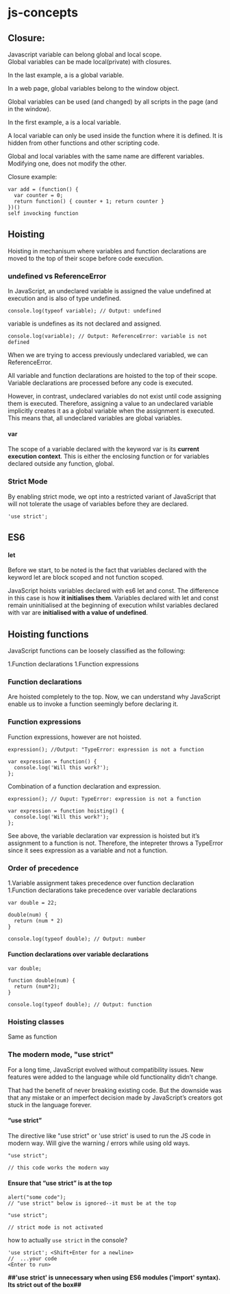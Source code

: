 # js-concepts

## Closure:

Javascript variable can belong global and local scope.  
Global variables can be made local(private) with closures.

In the last example, a is a global variable.

In a web page, global variables belong to the window object.

Global variables can be used (and changed) by all scripts in the page (and in the window).

In the first example, a is a local variable.

A local variable can only be used inside the function where it is defined. It is hidden from other functions and other scripting code.

Global and local variables with the same name are different variables. Modifying one, does not modify the other.

Closure example:

```
var add = (function() {
  var counter = 0;
  return function() { counter + 1; return counter }
})()
self invocking function
```

## Hoisting

Hoisting in mechanisum where variables and function declarations are moved to the top of their scope before code execution.

### undefined vs ReferenceError

In JavaScript, an undeclared variable is assigned the value undefined at execution and is also of type undefined.  

```
console.log(typeof variable); // Output: undefined
```

variable is undefines as its not declared and assigned.

```
console.log(variable); // Output: ReferenceError: variable is not defined
```
When we are trying to access previously undeclared variabled, we can ReferenceError.

All variable and function declarations are hoisted to the top of their scope. Variable declarations are processed before any code is executed.

However, in contrast, undeclared variables do not exist until code assigning them is executed.
Therefore, assigning a value to an undeclared variable implicitly creates it as a global variable when the assignment is executed. This means that, all undeclared variables are global variables.

#### var
The scope of a variable declared with the keyword var is its __current execution context__. This is either the enclosing function or for variables declared outside any function, global.  

### Strict Mode
By enabling strict mode, we opt into a restricted variant of JavaScript that will not tolerate the usage of variables before they are declared.

```
'use strict';
```

## ES6

#### let

Before we start, to be noted is the fact that variables declared with the keyword let are block scoped and not function scoped.

JavaScript hoists variables declared with es6 let and const. The difference in this case is how **it initialises them**.
Variables declared with let and const remain uninitialised at the beginning of execution whilst variables declared with var are __initialised with a value of undefined__.

## Hoisting functions

JavaScript functions can be loosely classified as the following:

1.Function declarations
1.Function expressions

### Function declarations
Are hoisted completely to the top. Now, we can understand why JavaScript enable us to invoke a function seemingly before declaring it.

### Function expressions
Function expressions, however are not hoisted.

```
expression(); //Output: "TypeError: expression is not a function

var expression = function() {
  console.log('Will this work?');
};
```
Combination of a function declaration and expression.

```
expression(); // Ouput: TypeError: expression is not a function

var expression = function hoisting() {
  console.log('Will this work?');
};
```
See above, the variable declaration var expression is hoisted but it’s assignment to a function is not. Therefore, the intepreter throws a TypeError since it sees expression as a variable and not a function.

### Order of precedence

1.Variable assignment takes precedence over function declaration
1.Function declarations take precedence over variable declarations

```
var double = 22;

double(num) {
  return (num * 2)
}

console.log(typeof double); // Output: number
```

#### Function declarations over variable declarations

```
var double;

function double(num) {
  return (num*2);
}

console.log(typeof double); // Output: function

```

### Hoisting classes

Same as function

### The modern mode, "use strict"
For a long time, JavaScript evolved without compatibility issues. New features were added to the language while old functionality didn’t change.

That had the benefit of never breaking existing code. But the downside was that any mistake or an imperfect decision made by JavaScript’s creators got stuck in the language forever.

#### “use strict”
The directive like "use strict" or 'use strict' is used to run the JS code in modern way. Will give the warning / errors while using old ways.

```
"use strict";

// this code works the modern way
```

#### Ensure that “use strict” is at the top

```
alert("some code");
// "use strict" below is ignored--it must be at the top

"use strict";

// strict mode is not activated
```
how to actually ```use strict``` in the console?

```
'use strict'; <Shift+Enter for a newline>
//  ...your code
<Enter to run>
```

__##'use strict' is unnecessary when using ES6 modules ('import' syntax). Its strict out of the box##__




